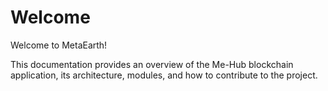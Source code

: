 # Welcome

Welcome to MetaEarth!

This documentation provides an overview of the Me-Hub blockchain application, its architecture, modules, and how to contribute to the project.
